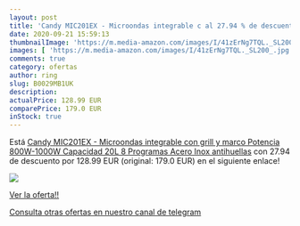 ```yaml
---
layout: post
title: 'Candy MIC201EX - Microondas integrable c al 27.94 % de descuento'
date: 2020-09-21 15:59:13
thumbnailImage: 'https://m.media-amazon.com/images/I/41zErNg7TQL._SL200_.jpg'
images: [ 'https://m.media-amazon.com/images/I/41zErNg7TQL._SL200_.jpg' ]
comments: true
category: ofertas
author: ring
slug: B0029MB1UK
description:
actualPrice: 128.99 EUR
comparePrice: 179.0 EUR
inStock: true
---
```


Está [Candy MIC201EX - Microondas integrable con grill y marco  Potencia 800W-1000W  Capacidad 20L  8 Programas  Acero Inox antihuellas](https://www.amazon.com/dp/B0029MB1UK/?tag=redken08-20) con 27.94 de descuento por 128.99 EUR (original: 179.0 EUR) en el siguiente enlace!

[![](https://m.media-amazon.com/images/I/41zErNg7TQL._SL200_.jpg)](https://www.amazon.com/dp/B0029MB1UK/?tag=redken08-20)

[Ver la oferta!!](https://www.amazon.com/dp/B0029MB1UK/?tag=redken08-20)

[Consulta otras ofertas en nuestro canal de telegram](https://t.me/s/ofertas25)
